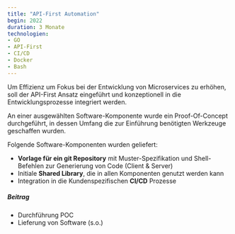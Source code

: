 ```yaml
---
title: "API-First Automation"
begin: 2022
duration: 3 Monate
technologien:
- GO
- API-First
- CI/CD
- Docker
- Bash
---
```

Um Effizienz um Fokus bei der Entwicklung von Microservices zu erhöhen, soll der API-First Ansatz eingeführt und
konzeptionell in die Entwicklungsprozesse integriert werden.

An einer ausgewählten Software-Komponente wurde ein Proof-Of-Concept durchgeführt, in dessen Umfang die zur Einführung benötigten Werkzeuge geschaffen wurden.

Folgende Software-Komponenten wurden geliefert:
- **Vorlage für ein git Repository** mit Muster-Spezifikation und Shell-Befehlen zur Generierung von Code (Client & Server)
- Initiale **Shared Library**, die in allen Komponenten genutzt werden kann
- Integration in die Kundenspezifischen **CI/CD** Prozesse

##### Beitrag
- Durchführung POC
- Lieferung von Software (s.o.)